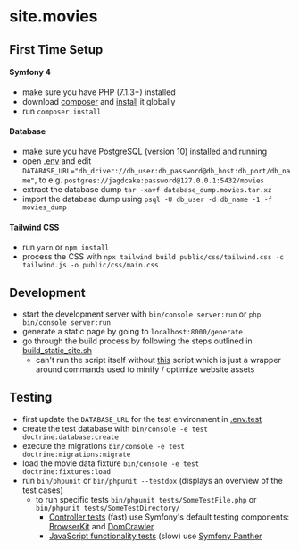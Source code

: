 # site.movies

## First Time Setup
#### Symfony 4
- make sure you have PHP (7.1.3+) installed
- download [composer](https://getcomposer.org/download/) and [install](https://getcomposer.org/doc/00-intro.md#globally) it globally
- run `composer install` 

#### Database
- make sure you have PostgreSQL (version 10) installed and running
- open [.env](./.env) and edit `DATABASE_URL="db_driver://db_user:db_password@db_host:db_port/db_name"`, to e.g. `postgres://jagdcake:password@127.0.0.1:5432/movies`
- extract the database dump `tar -xavf database_dump.movies.tar.xz`
- import the database dump using `psql -U db_user -d db_name -1 -f movies_dump`

#### Tailwind CSS
- run `yarn` or `npm install`
- process the CSS with `npx tailwind build public/css/tailwind.css -c tailwind.js -o public/css/main.css`

## Development
- start the development server with `bin/console server:run` or `php bin/console server:run`
- generate a static page by going to `localhost:8000/generate`
- go through the build process by following the steps outlined in [build_static_site.sh](./build_static_site.sh)
  - can't run the script itself without [this](https://github.com/JagdCake/bash.scripts/blob/master/scripts/build_web_project.sh) script which is just a wrapper around commands used to minify / optimize website assets

## Testing
- first update the `DATABASE_URL` for the test environment in [.env.test](./.env.test)
- create the test database with `bin/console -e test doctrine:database:create`
- execute the migrations `bin/console -e test doctrine:migrations:migrate`
- load the movie data fixture `bin/console -e test doctrine:fixtures:load`
- run `bin/phpunit` or `bin/phpunit --testdox` (displays an overview of the test cases)
    - to run specific tests `bin/phpunit tests/SomeTestFile.php` or `bin/phpunit tests/SomeTestDirectory/`
      - [Controller tests](./tests/Controller/) (fast) use Symfony's default testing components: [BrowserKit](https://symfony.com/doc/current/components/browser_kit.html) and [DomCrawler](https://symfony.com/doc/current/components/dom_crawler.html)
      - [JavaScript functionality tests](./tests/JavaScript/) (slow) use [Symfony Panther](https://github.com/symfony/panther)
